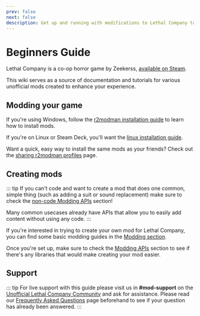 ```yaml
---
prev: false
next: false
description: Get up and running with modifications to Lethal Company to enhance your experience.
---
```


# Beginners Guide

Lethal Company is a co-op horror game by Zeekerss, [available on Steam](https://store.steampowered.com/app/1966720/Lethal_Company/).

This wiki serves as a source of documentation and tutorials for various unofficial mods created to enhance your experience.


## Modding your game

If you're using Windows, follow the [r2modman installation guide](./installation/installing-r2modman.md) to learn how to install mods.

If you're on Linux or Steam Deck, you'll want the [linux installation guide](./installation/installing-r2modman-linux.md).

Want a quick, easy way to install the same mods as your friends? Check out the [sharing r2modman profiles](./installation/syncing-mods) page.

## Creating mods

::: tip
If you can't code and want to create a mod that does one common, simple thing (such as adding a suit or sound replacement) make sure to check the [non-code Modding APIs](/apis/modding-apis#non-code-apis) section!

Many common usecases already have APIs that allow you to easily add content without using any code.
:::

If you're interested in trying to create your own mod for Lethal Company, you can find some basic modding guides in the [Modding section](./modding/initial-setup.md).

Once you're set up, make sure to check the [Modding APIs](/apis/modding-apis) section to see if there's any libraries that would make creating your mod easier.

## Support
::: tip
For live support with this guide please visit us in **#mod-support** on the [Unofficial Lethal Company Community](https://discord.gg/nYcQFEpXfU) and ask for assistance. Please read our [Frequently Asked Questions](extras/faq) page beforehand to see if your question has already been answered.
:::
